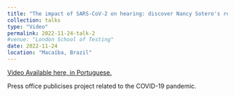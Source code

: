```yaml
---
title: "The impact of SARS-CoV-2 on hearing: discover Nancy Sotero's research"
collection: talks
type: "Video"
permalink: 2022-11-24-talk-2
#venue: "London School of Testing"
date: 2022-11-24
location: "Macaíba, Brazil"
---
```


[Video Available here, in Portuguese.](http://example2.com)

Press office publicises project related to the COVID-19 pandemic. 
